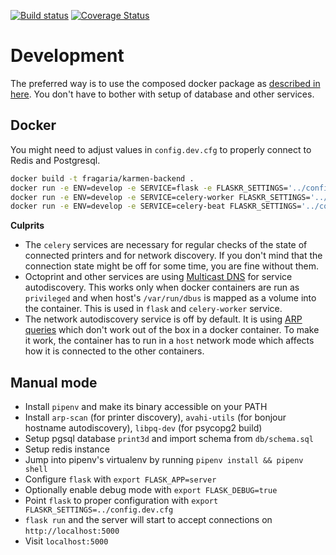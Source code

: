 [![Build status](https://api.travis-ci.com/fragaria/karmen.svg?branch=master)](https://travis-ci.com/fragaria/karmen)
[![Coverage Status](https://coveralls.io/repos/github/fragaria/karmen/badge.svg?branch=master)](https://coveralls.io/github/fragaria/karmen?branch=master)

# Development

The preferred way is to use the composed docker package as [described in here](https://github.com/fragaria/karmen/blob/master/README.md).
You don't have to bother with setup of database and other services.

## Docker

You might need to adjust values in `config.dev.cfg` to properly connect to Redis and Postgresql.

```sh
docker build -t fragaria/karmen-backend .
docker run -e ENV=develop -e SERVICE=flask -e FLASKR_SETTINGS='../config.dev.cfg' -p5000:8080 fragaira/karmen-backend
docker run -e ENV=develop -e SERVICE=celery-worker FLASKR_SETTINGS='../config.dev.cfg' fragaria/karmen-backend
docker run -e ENV=develop -e SERVICE=celery-beat FLASKR_SETTINGS='../config.dev.cfg' fragaria/karmen-backend
```

**Culprits**

- The `celery` services are necessary for regular checks of the state of connected printers and for network discovery.
If you don't mind that the connection state might be off for some time, you are fine without them.
- Octoprint and other services are using [Multicast DNS](https://en.wikipedia.org/wiki/Multicast_DNS) for
service autodiscovery. This works only when docker containers are run as `privileged` and when host's `/var/run/dbus`
is mapped as a volume into the container. This is used in `flask` and `celery-worker` service.
- The network autodiscovery service is off by default. It is using [ARP queries](https://en.wikipedia.org/wiki/Address_Resolution_Protocol)
which don't work out of the box in a docker container. To make it work, the container has to run in a `host` network mode
which affects how it is connected to the other containers.

## Manual mode

- Install `pipenv` and make its binary accessible on your PATH
- Install `arp-scan` (for printer discovery), `avahi-utils` (for bonjour hostname autodiscovery), `libpq-dev` (for psycopg2 build)
- Setup pgsql database `print3d` and import schema from `db/schema.sql`
- Setup redis instance
- Jump into pipenv's virtualenv by running `pipenv install && pipenv shell`
- Configure `flask` with `export FLASK_APP=server`
- Optionally enable debug mode with `export FLASK_DEBUG=true`
- Point `flask` to proper configuration with `export FLASKR_SETTINGS=../config.dev.cfg`
- `flask run` and the server will start to accept connections on `http://localhost:5000`
- Visit `localhost:5000`
